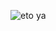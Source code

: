 ![eto ya](https://mastodon.ml/system/accounts/avatars/000/087/332/original/53ec0c53a82743a3.png)

<!--
**wadda dog doin?

Here are some ideas to get you started:

- 🔭 I’m currently working on bankate
- 🌱 I’m currently learning piss
- 👯 I’m looking to collaborate on snaipr gaming
- 🤔 I’m looking for help with snaipr gaming
- 💬 Ask me about piss
- 📫 How to reach me: piss
- 😄 Pronouns: piss/piss
- ⚡ Fun fact: piss

snaipr gaming
-->
